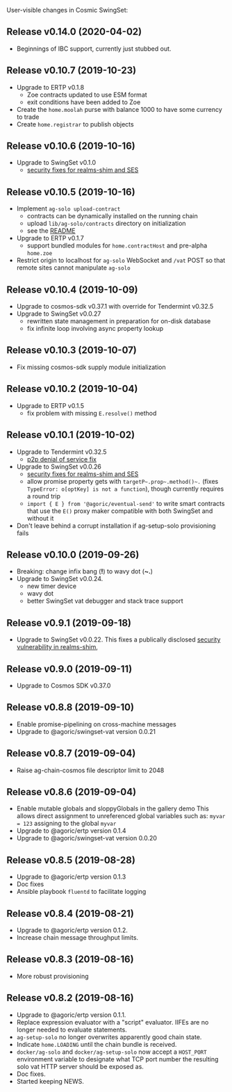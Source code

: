 User-visible changes in Cosmic SwingSet:

## Release v0.14.0 (2020-04-02)

* Beginnings of IBC support, currently just stubbed out.

## Release v0.10.7 (2019-10-23)

* Upgrade to ERTP v0.1.8
  - Zoe contracts updated to use ESM format
  - exit conditions have been added to Zoe
* Create the `home.moolah` purse with balance 1000 to have some currency to trade
* Create `home.registrar` to publish objects

## Release v0.10.6 (2019-10-16)

* Upgrade to SwingSet v0.1.0
  - [security fixes for realms-shim and SES](https://github.com/Agoric/realms-shim/security/advisories/GHSA-7cg8-pq9v-x98q)

## Release v0.10.5 (2019-10-16)

* Implement `ag-solo upload-contract`
  - contracts can be dynamically installed on the running chain
  - upload `lib/ag-solo/contracts` directory on initialization
  - see the [README](lib/ag-solo/contracts/README-contract.md)
* Upgrade to ERTP v0.1.7
  - support bundled modules for `home.contractHost` and pre-alpha `home.zoe`
* Restrict origin to localhost for `ag-solo` WebSocket and `/vat` POST
  so that remote sites cannot manipulate `ag-solo`

## Release v0.10.4 (2019-10-09)

* Upgrade to cosmos-sdk v0.37.1 with override for Tendermint v0.32.5
* Upgrade to SwingSet v0.0.27
  - rewritten state management in preparation for on-disk database
  - fix infinite loop involving async property lookup

## Release v0.10.3 (2019-10-07)

* Fix missing cosmos-sdk supply module initialization

## Release v0.10.2 (2019-10-04)

* Upgrade to ERTP v0.1.5
  - fix problem with missing `E.resolve()` method

## Release v0.10.1 (2019-10-02)

* Upgrade to Tendermint v0.32.5
  - [p2p denial of service fix](https://github.com/tendermint/tendermint/blob/v0.32/CHANGELOG.md#v0325)
* Upgrade to SwingSet v0.0.26
  - [security fixes for realms-shim and SES](https://github.com/Agoric/realms-shim/security/advisories/GHSA-6jg8-7333-554w)
  - allow promise property gets with `targetP~.prop~.method()~.`
    (fixes `TypeError: o[optKey] is not a function`), though currently requires a round trip
  - `import { E } from '@agoric/eventual-send'` to write smart contracts that
    use the `E()` proxy maker compatible with both SwingSet and without it
* Don't leave behind a corrupt installation if ag-setup-solo provisioning fails

## Release v0.10.0 (2019-09-26)

* Breaking: change infix bang (**!**) to wavy dot (**~.**)
* Upgrade to SwingSet v0.0.24.
  - new timer device
  - wavy dot
  - better SwingSet vat debugger and stack trace support

## Release v0.9.1 (2019-09-18)

* Upgrade to SwingSet v0.0.22.  This fixes a publically disclosed
  [security vulnerability in realms-shim](https://github.com/Agoric/realms-shim/issues/48),

## Release v0.9.0 (2019-09-11)

* Upgrade to Cosmos SDK v0.37.0

## Release v0.8.8 (2019-09-10)

* Enable promise-pipelining on cross-machine messages
* Upgrade to @agoric/swingset-vat version 0.0.21

## Release v0.8.7 (2019-09-04)

* Raise ag-chain-cosmos file descriptor limit to 2048

## Release v0.8.6 (2019-09-04)

* Enable mutable globals and sloppyGlobals in the gallery demo
  This allows direct assignment to unreferenced global variables
  such as: `myvar = 123` assigning to the global `myvar`
* Upgrade to @agoric/ertp version 0.1.4
* Upgrade to @agoric/swingset-vat version 0.0.20

## Release v0.8.5 (2019-08-28)

* Upgrade to @agoric/ertp version 0.1.3
* Doc fixes
* Ansible playbook `fluentd` to facilitate logging

## Release v0.8.4 (2019-08-21)

* Upgrade to @agoric/ertp version 0.1.2.
* Increase chain message throughput limits.

## Release v0.8.3 (2019-08-16)

* More robust provisioning

## Release v0.8.2 (2019-08-16)

* Upgrade to @agoric/ertp version 0.1.1.
* Replace expression evaluator with a "script" evaluator.
  IIFEs are no longer needed to evaluate statements.
* `ag-setup-solo` no longer overwrites apparently good chain state.
* Indicate `home.LOADING` until the chain bundle is received.
* `docker/ag-solo` and `docker/ag-setup-solo` now accept a
  `HOST_PORT` environment variable to designate what TCP port
  number the resulting solo vat HTTP server should be exposed as.
* Doc fixes.
* Started keeping NEWS.

